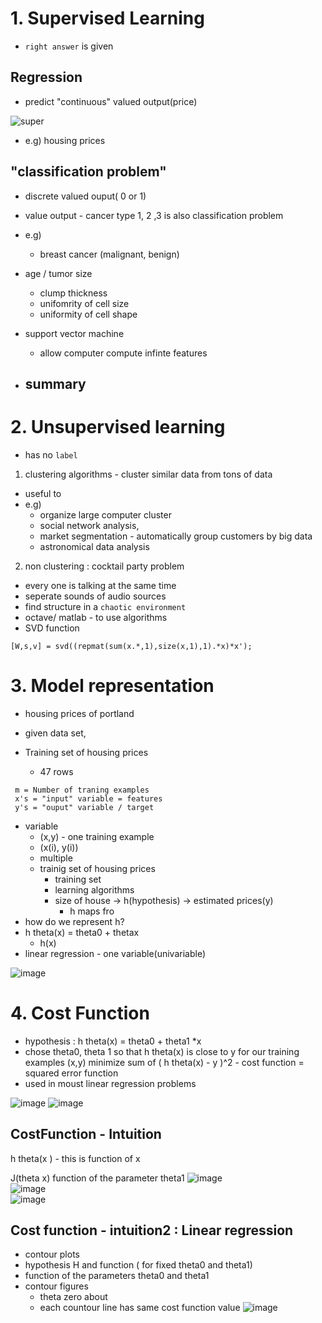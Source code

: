 # 1. Supervised Learning

- `right answer` is given

## Regression
- predict "continuous" valued output(price)

![super](images/week1_1.PNG)
- e.g) housing prices
## "classification problem" 
- discrete valued ouput( 0 or 1)
- value output - cancer type 1, 2 ,3 is also classification problem

- e.g)
  - breast cancer (malignant, benign)
  
- age / tumor size
  - clump thickness
  - unifomrity of cell size
  - uniformity of cell shape
- support vector machine
  - allow computer compute infinte features
- summary
  - 

#  2. Unsupervised learning
- has no `label`
1. clustering algorithms - cluster similar data from tons of data
- useful to 
- e.g) 
  - organize large computer cluster
  - social network analysis, 
  - market segmentation - automatically group customers by big data
  - astronomical data analysis
2. non clustering : cocktail party problem
  - every one is talking at the same time
  - seperate sounds of audio sources
  - find structure in a `chaotic environment`
- octave/ matlab - to use algorithms
- SVD function
```
[W,s,v] = svd((repmat(sum(x.*,1),size(x,1),1).*x)*x');
```


# 3. Model representation
- housing prices of portland
- given data set, 

- Training set of housing prices
  - 47 rows 
```
 m = Number of traning examples
 x's = "input" variable = features
 y's = "ouput" variable / target
``` 
- variable
  - (x,y) - one training example
  - (x(i), y(i))
  - multiple 
  - trainig set of housing prices
    - training set
    - learning algorithms 
    - size of house -> h(hypothesis) -> estimated prices(y)
      - h maps fro
- how do we represent h?
- h theta(x) = theta0 + thetax
  - h(x) 
- linear regression - one variable(univariable)

![image](images/week1_4.PNG)

# 4. Cost Function
- hypothesis : h theta(x) = theta0 + theta1 *x
- chose theta0, theta 1 so that h theta(x) is close to y for our training examples (x,y)
   minimize sum of ( h theta(x) - y )^2 - cost function = squared error function
- used in moust linear regression problems

![image](images/week1_6.PNG)
![image](images/week1_5.PNG)

## CostFunction - Intuition

h theta(x ) - this is function of x

J(theta x) function of the parameter theta1
![image](images/week1_7.PNG)  
![image](images/week1_8.PNG)  
![image](images/week1_9.PNG)  


## Cost function - intuition2 : Linear regression
- contour plots
- hypothesis H and function ( for fixed theta0 and theta1)
- function of the parameters theta0 and theta1
- contour figures
  - theta zero about
  - each countour line has same cost function value
![image](images/week1_10.PNG)
  